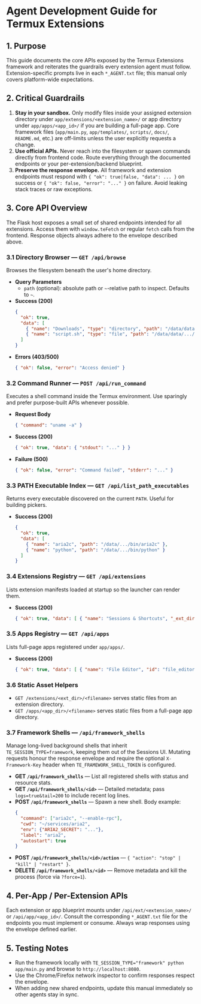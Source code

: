# Agent Development Guide for Termux Extensions

## 1. Purpose

This guide documents the core APIs exposed by the Termux Extensions framework and reiterates the guardrails every extension agent must follow. Extension-specific prompts live in each `*_AGENT.txt` file; this manual only covers platform-wide expectations.

## 2. Critical Guardrails

1. **Stay in your sandbox.** Only modify files inside your assigned extension directory under `app/extensions/<extension_name>/` or app directory under `app/apps/<app_id>/` if you are building a full-page app. Core framework files (`app/main.py`, `app/templates/`, `scripts/`, `docs/`, `README.md`, etc.) are off-limits unless the user explicitly requests a change.
2. **Use official APIs.** Never reach into the filesystem or spawn commands directly from frontend code. Route everything through the documented endpoints or your per-extension/backend blueprint.
3. **Preserve the response envelope.** All framework and extension endpoints must respond with `{ "ok": true|false, "data": ... }` on success or `{ "ok": false, "error": "..." }` on failure. Avoid leaking stack traces or raw exceptions.

## 3. Core API Overview

The Flask host exposes a small set of shared endpoints intended for all extensions. Access them with `window.teFetch` or regular `fetch` calls from the frontend. Response objects always adhere to the envelope described above.

### 3.1 Directory Browser — `GET /api/browse`
Browses the filesystem beneath the user's home directory.

- **Query Parameters**
  - `path` (optional): absolute path or `~`-relative path to inspect. Defaults to `~`.
- **Success (200)**
  ```json
  {
    "ok": true,
    "data": [
      { "name": "Downloads", "type": "directory", "path": "/data/data/.../Downloads" },
      { "name": "script.sh", "type": "file", "path": "/data/data/.../script.sh" }
    ]
  }
  ```
- **Errors (403/500)**
  ```json
  { "ok": false, "error": "Access denied" }
  ```

### 3.2 Command Runner — `POST /api/run_command`
Executes a shell command inside the Termux environment. Use sparingly and prefer purpose-built APIs whenever possible.

- **Request Body**
  ```json
  { "command": "uname -a" }
  ```
- **Success (200)**
  ```json
  { "ok": true, "data": { "stdout": "..." } }
  ```
- **Failure (500)**
  ```json
  { "ok": false, "error": "Command failed", "stderr": "..." }
  ```

### 3.3 PATH Executable Index — `GET /api/list_path_executables`
Returns every executable discovered on the current `PATH`. Useful for building pickers.

- **Success (200)**
  ```json
  {
    "ok": true,
    "data": [
      { "name": "aria2c", "path": "/data/.../bin/aria2c" },
      { "name": "python", "path": "/data/.../bin/python" }
    ]
  }
  ```

### 3.4 Extensions Registry — `GET /api/extensions`
Lists extension manifests loaded at startup so the launcher can render them.

- **Success (200)**
  ```json
  { "ok": true, "data": [ { "name": "Sessions & Shortcuts", "_ext_dir": "sessions_and_shortcuts", ... } ] }
  ```

### 3.5 Apps Registry — `GET /api/apps`
Lists full-page apps registered under `app/apps/`.

- **Success (200)**
  ```json
  { "ok": true, "data": [ { "name": "File Editor", "id": "file_editor", ... } ] }
  ```

### 3.6 Static Asset Helpers
- `GET /extensions/<ext_dir>/<filename>` serves static files from an extension directory.
- `GET /apps/<app_dir>/<filename>` serves static files from a full-page app directory.

### 3.7 Framework Shells — `/api/framework_shells`
Manage long-lived background shells that inherit `TE_SESSION_TYPE=framework`, keeping them out of the Sessions UI. Mutating requests honour the response envelope and require the optional `X-Framework-Key` header when `TE_FRAMEWORK_SHELL_TOKEN` is configured.

- **GET `/api/framework_shells`** — List all registered shells with status and resource stats.
- **GET `/api/framework_shells/<id>`** — Detailed metadata; pass `logs=true&tail=200` to include recent log lines.
- **POST `/api/framework_shells`** — Spawn a new shell. Body example:
  ```json
  {
    "command": ["aria2c", "--enable-rpc"],
    "cwd": "~/services/aria2",
    "env": {"ARIA2_SECRET": "..."},
    "label": "aria2",
    "autostart": true
  }
  ```
- **POST `/api/framework_shells/<id>/action`** — `{ "action": "stop" | "kill" | "restart" }`.
- **DELETE `/api/framework_shells/<id>`** — Remove metadata and kill the process (force via `?force=1`).


## 4. Per-App / Per-Extension APIs

Each extension or app blueprint mounts under `/api/ext/<extension_name>/` or `/api/app/<app_id>/`. Consult the corresponding `*_AGENT.txt` file for the endpoints you must implement or consume. Always wrap responses using the envelope defined earlier.

## 5. Testing Notes

- Run the framework locally with `TE_SESSION_TYPE="framework" python app/main.py` and browse to `http://localhost:8080`.
- Use the Chrome/Firefox network inspector to confirm responses respect the envelope.
- When adding new shared endpoints, update this manual immediately so other agents stay in sync.
